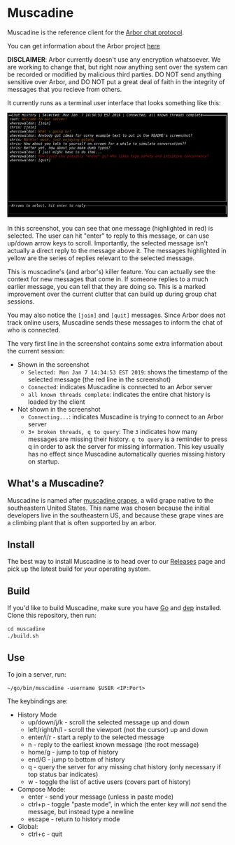 # Muscadine

Muscadine is the reference client for the [Arbor chat protocol](https://github.com/arborchat/protocol).

You can get information about the Arbor project [here](https://man.sr.ht/~whereswaldon/arborchat/)

**DISCLAIMER**: Arbor currently doesn't use any encryption whatsoever. We are working to change that, but
right now anything sent over the system can be recorded or modified by malicious third parties. DO NOT
send anything sensitive over Arbor, and DO NOT put a great deal of faith in the integrity of messages
that you recieve from others.

It currently runs as a terminal user interface that looks something like this:

![muscadine screenshot](./img/readme-screenshot.png)

In this screenshot, you can see that one message (highlighted in red) is selected. The user can hit "enter"
to reply to this message, or can use up/down arrow keys to scroll. Importantly, the selected message isn't
actually a direct reply to the message above it. The messages highlighted in yellow are the series of replies
relevant to the selected message.

This is muscadine's (and arbor's) killer feature. You can actually see the context for new messages that come
in. If someone replies to a much earlier message, you can tell that they are doing so. This is a marked improvement
over the current clutter that can build up during group chat sessions.

You may also notice the `[join]` and `[quit]` messages. Since Arbor does not track online users, Muscadine sends these
messages to inform the chat of who is connected.

The very first line in the screenshot contains some extra information about the current session:

- Shown in the screenshot
    - `Selected: Mon Jan 7 14:34:53 EST 2019`: shows the timestamp of the selected message (the red line in the screenshot)
    - `Connected`: indicates Muscadine is connected to an Arbor server
    - `all known threads complete`: indicates the entire chat history is loaded by the client
- Not shown in the screenshot
    - `Connecting...`: indicates Muscadine is trying to connect to an Arbor server
    - `3+ broken threads, q to query`: The `3` indicates how many messages are missing their history. `q to query` is a
    reminder to press q in order to ask the server for missing information. This key usually has no effect since Muscadine
    automatically queries missing history on startup.

## What's a Muscadine?

Muscadine is named after [muscadine grapes](https://en.wikipedia.org/wiki/Vitis_rotundifolia), a wild grape native to the
southeastern United States. This name was chosen because the initial developers live in the southeastern US, and because
these grape vines are a climbing plant that is often supported by an arbor.

## Install

The best way to install Muscadine is to head over to our [Releases](https://github.com/arborchat/muscadine/releases) page and pick up the latest build for your operating system.

## Build

If you'd like to build Muscadine, make sure you have [Go](https://golang.org/) and [dep](https://github.com/golang/dep) installed. Clone this repository, then run:

```
cd muscadine
./build.sh
```

## Use

To join a server, run:

```
~/go/bin/muscadine -username $USER <IP:Port>
```

The keybindings are:

- History Mode
    - up/down/j/k - scroll the selected message up and down
    - left/right/h/l - scroll the viewport (not the cursor) up and down
    - enter/i/r - start a reply to the selected message
    - n - reply to the earliest known message (the root message)
    - home/g - jump to top of history
    - end/G - jump to bottom of history
    - q - query the server for any missing chat history (only necessary if top status bar indicates)
    - w - toggle the list of active users (covers part of history)
- Compose Mode:
    - enter - send your message (unless in paste mode)
    - ctrl+p - toggle "paste mode", in which the enter key will *not* send the message, but instead type a newline
    - escape - return to history mode
- Global:
    - ctrl+c - quit


